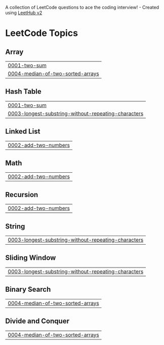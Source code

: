 A collection of LeetCode questions to ace the coding interview! - Created using [LeetHub v2](https://github.com/arunbhardwaj/LeetHub-2.0)
<!---LeetCode Topics Start-->
# LeetCode Topics
## Array
|  |
| ------- |
| [0001-two-sum](https://github.com/AdithyaOm-Saidupally/leetcode/tree/master/0001-two-sum) |
| [0004-median-of-two-sorted-arrays](https://github.com/AdithyaOm-Saidupally/leetcode/tree/master/0004-median-of-two-sorted-arrays) |
## Hash Table
|  |
| ------- |
| [0001-two-sum](https://github.com/AdithyaOm-Saidupally/leetcode/tree/master/0001-two-sum) |
| [0003-longest-substring-without-repeating-characters](https://github.com/AdithyaOm-Saidupally/leetcode/tree/master/0003-longest-substring-without-repeating-characters) |
## Linked List
|  |
| ------- |
| [0002-add-two-numbers](https://github.com/AdithyaOm-Saidupally/leetcode/tree/master/0002-add-two-numbers) |
## Math
|  |
| ------- |
| [0002-add-two-numbers](https://github.com/AdithyaOm-Saidupally/leetcode/tree/master/0002-add-two-numbers) |
## Recursion
|  |
| ------- |
| [0002-add-two-numbers](https://github.com/AdithyaOm-Saidupally/leetcode/tree/master/0002-add-two-numbers) |
## String
|  |
| ------- |
| [0003-longest-substring-without-repeating-characters](https://github.com/AdithyaOm-Saidupally/leetcode/tree/master/0003-longest-substring-without-repeating-characters) |
## Sliding Window
|  |
| ------- |
| [0003-longest-substring-without-repeating-characters](https://github.com/AdithyaOm-Saidupally/leetcode/tree/master/0003-longest-substring-without-repeating-characters) |
## Binary Search
|  |
| ------- |
| [0004-median-of-two-sorted-arrays](https://github.com/AdithyaOm-Saidupally/leetcode/tree/master/0004-median-of-two-sorted-arrays) |
## Divide and Conquer
|  |
| ------- |
| [0004-median-of-two-sorted-arrays](https://github.com/AdithyaOm-Saidupally/leetcode/tree/master/0004-median-of-two-sorted-arrays) |
<!---LeetCode Topics End-->